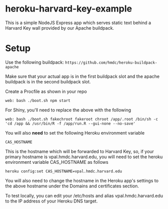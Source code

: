 # heroku-harvard-key-example

This is a simple NodeJS Express app which serves static text behind a Harvard Key wall provided by our Apache buildpack.

# Setup
Use the following buildpack:
```https://github.com/hmdc/heroku-buildpack-apache```

Make sure that your actual app is in the first buildpack slot and the apache buildpack is in the second buildpack slot.

Create a Procfile as shown in your repo

```
web: bash ./boot.sh npm start
```

For Shiny, you'll need to replace the above with the following
```
web: bash ./boot.sh fakechroot fakeroot chroot /app/.root /bin/sh -c 'cd /app && /usr/bin/R -f /app/run.R --gui-none --no-save'
```

You will also **need** to set the following Heroku environment variable

```
CAS_HOSTNAME
```

This is the hostname which will be forwarded to Harvard Key, so, if your primary hostname is vpal.hmdc.harvard.edu, you will
need to set the heroku environment variable CAS_HOSTNAME as follows

```
heroku config:set CAS_HOSTNAME=vpal.hmdc.harvard.edu
```

You will also need to change the hostname in the Heroku app's settings to the above hostname
under the Domains and certificates section.

To test locally, you can edit your /etc/hosts and alias vpal.hmdc.harvard.edu to the IP address of your Heroku DNS target.
